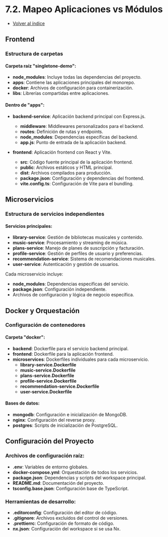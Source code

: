 # 7.2. Mapeo Aplicaciones vs Módulos
- [Volver al índice](/7/7.md)

## Frontend 
### Estructura de carpetas
#### Carpeta raíz "singletone-demo":
- **node_modules**: Incluye todas las dependencias del proyecto.
- **apps**: Contiene las aplicaciones principales del monorepo.
- **docker**: Archivos de configuración para containerización.
- **libs**: Librerías compartidas entre aplicaciones.

#### Dentro de "apps":
- **backend-service**: Aplicación backend principal con Express.js.
  - **middleware**: Middlewares personalizados para el backend.
  - **routes**: Definición de rutas y endpoints.
  - **node_modules**: Dependencias específicas del backend.
  - **app.js**: Punto de entrada de la aplicación backend.

- **frontend**: Aplicación frontend con React y Vite.
  - **src**: Código fuente principal de la aplicación frontend.
  - **public**: Archivos estáticos y HTML principal.
  - **dist**: Archivos compilados para producción.
  - **package.json**: Configuración y dependencias del frontend.
  - **vite.config.ts**: Configuración de Vite para el bundling.

## Microservicios
### Estructura de servicios independientes
#### Servicios principales:
- **library-service**: Gestión de bibliotecas musicales y contenido.
- **music-service**: Procesamiento y streaming de música.
- **plans-service**: Manejo de planes de suscripción y facturación.
- **profile-service**: Gestión de perfiles de usuario y preferencias.
- **recommendation-service**: Sistema de recomendaciones musicales.
- **user-service**: Autenticación y gestión de usuarios.

Cada microservicio incluye:
- **node_modules**: Dependencias específicas del servicio.
- **package.json**: Configuración independiente.
- Archivos de configuración y lógica de negocio específica.

## Docker y Orquestación
### Configuración de contenedores
#### Carpeta "docker":
- **backend**: Dockerfile para el servicio backend principal.
- **frontend**: Dockerfile para la aplicación frontend.
- **microservices**: Dockerfiles individuales para cada microservicio.
  - **library-service.Dockerfile**
  - **music-service.Dockerfile**
  - **plans-service.Dockerfile**
  - **profile-service.Dockerfile**
  - **recommendation-service.Dockerfile**
  - **user-service.Dockerfile**

#### Bases de datos:
- **mongodb**: Configuración e inicialización de MongoDB.
- **nginx**: Configuración del reverse proxy.
- **postgres**: Scripts de inicialización de PostgreSQL.

## Configuración del Proyecto
### Archivos de configuración raíz:
- **.env**: Variables de entorno globales.
- **docker-compose.yml**: Orquestación de todos los servicios.
- **package.json**: Dependencias y scripts del workspace principal.
- **README.md**: Documentación del proyecto.
- **tsconfig.base.json**: Configuración base de TypeScript.

### Herramientas de desarrollo:
- **.editorconfig**: Configuración del editor de código.
- **.gitignore**: Archivos excluidos del control de versiones.
- **.prettierrc**: Configuración de formato de código.
- **nx.json**: Configuración del workspace si se usa Nx.
